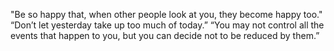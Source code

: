 "Be so happy that, when other people look at you, they become happy too."
“Don’t let yesterday take up too much of today.”
“You may not control all the events that happen to you, but you can decide not to be reduced by them.”
